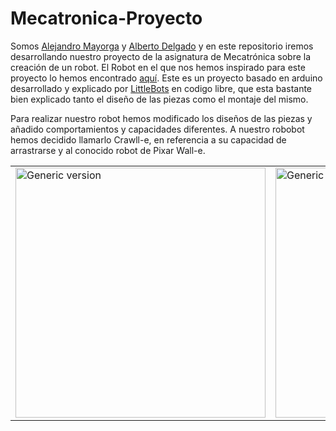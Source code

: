 # Mecatronica-Proyecto
Somos [Alejandro Mayorga](https://github.com/amayorga27) y [Alberto Delgado](https://github.com/Alberto-D) y en este repositorio iremos desarrollando nuestro proyecto de la asignatura de Mecatrónica sobre la creación de un robot.
El Robot en el que nos hemos inspirado para este proyecto lo hemos encontrado [aquí](https://www.instructables.com/Critter-3D-Printed-Crawling-Arduino-Robot/).
Este es un proyecto basado en arduino desarrollado y explicado por [LittleBots](https://www.instructables.com/member/LittleBots/) en codigo libre, que esta bastante bien explicado tanto el diseño de las piezas como el montaje del mismo. 

Para realizar nuestro robot hemos modificado los diseños de las piezas y añadido comportamientos y capacidades diferentes.
A nuestro robobot hemos decidido llamarlo Crawll-e, en referencia a su capacidad de arrastrarse y al conocido robot de Pixar Wall-e.

<table>
<tbody>
<tr>
<td>
<img src="/Doc/images/Critter.png" alt="Generic version" width="400"></a>
</td>
<td>
<img src="/Doc/images/Logo.jpeg" alt="Generic version" width="400"></a>
</td>
</tr>
</tbody>
</table>
